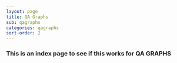 ```yaml
---
layout: page
title: QA Graphs
sub: qagraphs
categories: qagraphs
sort-order: 2
---
```


### This is an index page to see if this works for QA GRAPHS
